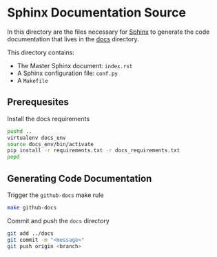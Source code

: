 Sphinx Documentation Source
====================
In this directory are the files necessary for [Sphinx](http://www.sphinx-doc.org/en/1.8/contents.html) to generate the code documentation that lives in the [docs](../docs) directory.

This directory contains:
- The Master Sphinx document: `index.rst`
- A Sphinx configuration file: `conf.py`
- A `Makefile`

Prerequesites
----------------------------
Install the docs requirements
```bash
pushd ..
virtualenv docs_env
source docs_env/bin/activate
pip install -r requirements.txt -r docs_requirements.txt
popd
```

Generating Code Documentation
-----------------------------
Trigger the `github-docs` make rule
```bash
make github-docs
```

Commit and push the `docs` directory
```bash
git add ../docs
git commit -m "<message>"
git push origin <branch>
```
